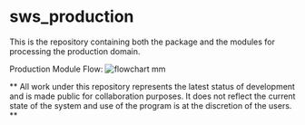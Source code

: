 # sws_production

This is the repository containing both the package and the modules for
processing the production domain.


Production Module Flow:
![flowchart mm](https://cloud.githubusercontent.com/assets/1054320/15193239/18f489fc-17bd-11e6-9f3b-282c4891a702.png)



** All work under this repository represents the latest status of development
   and is made public for collaboration purposes. It does not reflect the
   current state of the system and use of the program is at the discretion of
   the users. **
